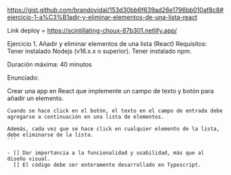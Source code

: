https://gist.github.com/brandovidal/153d30bb6f639ad26e1796bb010af8c8#ejercicio-1-a%C3%B1adir-y-eliminar-elementos-de-una-lista-react

Link deploy = https://scintillating-choux-87b301.netlify.app/

Ejercicio 1. Añadir y eliminar elementos de una lista (React) Requisitos: Tener instalado Nodejs (v16.x.x o superior). Tener instalado npm.

Duración máxima: 40 minutos

Enunciado:

Crear una app en React que implemente un campo de texto y botón para añadir un elemento.

``````
Cuando se hace click en el botón, el texto en el campo de entrada debe agregarse a continuación en una lista de elementos.

Además, cada vez que se hace click en cualquier elemento de la lista, debe eliminarse de la lista.
```

- [] Dar importancia a la funcionalidad y usabilidad, más que al diseño visual.
  [] El código debe ser enteramente desarrollado en Typescript.

